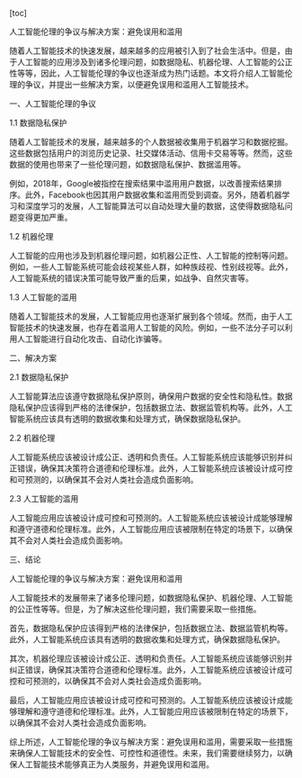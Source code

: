 
[toc]                    
                
                
人工智能伦理的争议与解决方案：避免误用和滥用

随着人工智能技术的快速发展，越来越多的应用被引入到了社会生活中。但是，由于人工智能的应用涉及到诸多伦理问题，如数据隐私、机器伦理、人工智能的公正性等等，因此，人工智能伦理的争议也逐渐成为热门话题。本文将介绍人工智能伦理的争议，并提出一些解决方案，以便避免误用和滥用人工智能技术。

一、人工智能伦理的争议

1.1 数据隐私保护

随着人工智能技术的发展，越来越多的个人数据被收集用于机器学习和数据挖掘。这些数据包括用户的浏览历史记录、社交媒体活动、信用卡交易等等。然而，这些数据的使用也带来了一些伦理问题，如数据隐私保护、数据滥用等。

例如，2018年，Google被指控在搜索结果中滥用用户数据，以改善搜索结果排序。此外，Facebook也因其用户数据收集和滥用而受到调查。另外，随着机器学习和深度学习的发展，人工智能算法可以自动处理大量的数据，这使得数据隐私问题变得更加严重。

1.2 机器伦理

人工智能的应用也涉及到机器伦理问题，如机器公正性、人工智能的控制等问题。例如，一些人工智能系统可能会歧视某些人群，如种族歧视、性别歧视等。此外，人工智能系统的错误决策可能导致严重的后果，如战争、自然灾害等。

1.3 人工智能的滥用

随着人工智能技术的发展，人工智能应用也逐渐扩展到各个领域。然而，由于人工智能技术的快速发展，也存在着滥用人工智能的风险。例如，一些不法分子可以利用人工智能进行自动化攻击、自动化诈骗等。

二、解决方案

2.1 数据隐私保护

人工智能算法应该遵守数据隐私保护原则，确保用户数据的安全性和隐私性。数据隐私保护应该得到严格的法律保护，包括数据立法、数据监管机构等。此外，人工智能系统应该具有透明的数据收集和处理方式，确保数据隐私保护。

2.2 机器伦理

人工智能系统应该被设计成公正、透明和负责任。人工智能系统应该能够识别并纠正错误，确保其决策符合道德和伦理标准。此外，人工智能系统应该被设计成可控和可预测的，以确保其不会对人类社会造成负面影响。

2.3 人工智能的滥用

人工智能应用应该被设计成可控和可预测的。人工智能系统应该被设计成能够理解和遵守道德和伦理标准。此外，人工智能应用应该被限制在特定的场景下，以确保其不会对人类社会造成负面影响。

三、结论

人工智能伦理的争议与解决方案：避免误用和滥用

人工智能技术的发展带来了诸多伦理问题，如数据隐私保护、机器伦理、人工智能的公正性等等。但是，为了解决这些伦理问题，我们需要采取一些措施。

首先，数据隐私保护应该得到严格的法律保护，包括数据立法、数据监管机构等。此外，人工智能系统应该具有透明的数据收集和处理方式，确保数据隐私保护。

其次，机器伦理应该被设计成公正、透明和负责任。人工智能系统应该能够识别并纠正错误，确保其决策符合道德和伦理标准。此外，人工智能系统应该被设计成可控和可预测的，以确保其不会对人类社会造成负面影响。

最后，人工智能应用应该被设计成可控和可预测的。人工智能系统应该被设计成能够理解和遵守道德和伦理标准。此外，人工智能应用应该被限制在特定的场景下，以确保其不会对人类社会造成负面影响。

综上所述，人工智能伦理的争议与解决方案：避免误用和滥用，需要采取一些措施来确保人工智能技术的安全性、可控性和道德性。未来，我们需要继续努力，以确保人工智能技术能够真正为人类服务，并避免误用和滥用。

